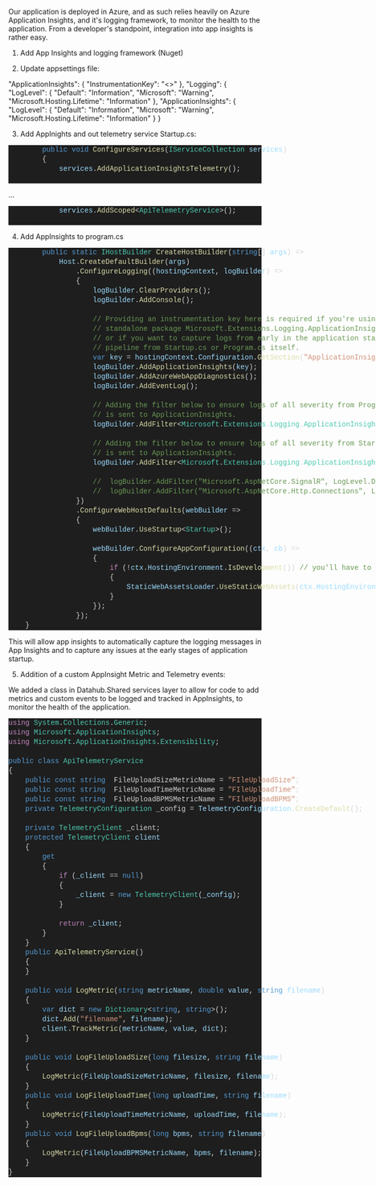 Our application is deployed in Azure, and as such relies heavily on Azure Application Insights, and it's logging framework, to monitor the health to the application. From a developer's standpoint, integration into app insights is rather easy.

1) Add App Insights and logging framework (Nuget)

    <PackageReference Include="Microsoft.ApplicationInsights.AspNetCore" Version="2.16.0" />
    <PackageReference Include="Microsoft.Extensions.Logging.ApplicationInsights" Version="2.16.0" />

2) Update appsettings file:

  "ApplicationInsights": {
    "InstrumentationKey": "<>"
  },
  "Logging": {
    "LogLevel": {
      "Default": "Information",
      "Microsoft": "Warning",
      "Microsoft.Hosting.Lifetime": "Information"
    },
    "ApplicationInsights": {
      "LogLevel": {
          "Default": "Information",
          "Microsoft": "Warning",
          "Microsoft.Hosting.Lifetime": "Information"
      }
    }

3) Add AppInights and out telemetry service Startup.cs:


<DIV style="color: #d4d4d4;background-color: #1e1e1e;font-family: Consolas, 'Courier New', monospace;font-weight: normal;font-size: 14px;line-height: 19px;white-space: pre"><DIV><SPAN style="color: #d4d4d4">&#160;&#160;&#160;&#160;&#160;&#160;&#160;&#160;</SPAN><SPAN style="color: #569cd6">public</SPAN><SPAN style="color: #d4d4d4">&#160;</SPAN><SPAN style="color: #569cd6">void</SPAN><SPAN style="color: #d4d4d4">&#160;</SPAN><SPAN style="color: #dcdcaa">ConfigureServices</SPAN><SPAN style="color: #d4d4d4">(</SPAN><SPAN style="color: #4ec9b0">IServiceCollection</SPAN><SPAN style="color: #d4d4d4">&#160;</SPAN><SPAN style="color: #9cdcfe">services</SPAN><SPAN style="color: #d4d4d4">)</SPAN></DIV><DIV><SPAN style="color: #d4d4d4">&#160;&#160;&#160;&#160;&#160;&#160;&#160;&#160;{</SPAN></DIV><DIV><SPAN style="color: #d4d4d4">&#160;&#160;&#160;&#160;&#160;&#160;&#160;&#160;&#160;&#160;&#160;&#160;</SPAN><SPAN style="color: #9cdcfe">services</SPAN><SPAN style="color: #d4d4d4">.</SPAN><SPAN style="color: #dcdcaa">AddApplicationInsightsTelemetry</SPAN><SPAN style="color: #d4d4d4">();</SPAN></DIV><BR/></DIV>

...
<DIV style="color: #d4d4d4;background-color: #1e1e1e;font-family: Consolas, 'Courier New', monospace;font-weight: normal;font-size: 14px;line-height: 19px;white-space: pre"><DIV><SPAN style="color: #d4d4d4">&#160;&#160;&#160;&#160;&#160;&#160;&#160;&#160;&#160;&#160;&#160;&#160;</SPAN><SPAN style="color: #9cdcfe">services</SPAN><SPAN style="color: #d4d4d4">.</SPAN><SPAN style="color: #dcdcaa">AddScoped</SPAN><SPAN style="color: #d4d4d4">&lt;</SPAN><SPAN style="color: #4ec9b0">ApiTelemetryService</SPAN><SPAN style="color: #d4d4d4">&gt;();</SPAN></DIV><BR/></DIV>

4) Add AppInsights to program.cs

<DIV style="color: #d4d4d4;background-color: #1e1e1e;font-family: Consolas, 'Courier New', monospace;font-weight: normal;font-size: 14px;line-height: 19px;white-space: pre"><DIV><SPAN style="color: #d4d4d4">&#160;&#160;&#160;&#160;&#160;&#160;&#160;&#160;</SPAN><SPAN style="color: #569cd6">public</SPAN><SPAN style="color: #d4d4d4">&#160;</SPAN><SPAN style="color: #569cd6">static</SPAN><SPAN style="color: #d4d4d4">&#160;</SPAN><SPAN style="color: #4ec9b0">IHostBuilder</SPAN><SPAN style="color: #d4d4d4">&#160;</SPAN><SPAN style="color: #dcdcaa">CreateHostBuilder</SPAN><SPAN style="color: #d4d4d4">(</SPAN><SPAN style="color: #569cd6">string</SPAN><SPAN style="color: #d4d4d4">[]&#160;</SPAN><SPAN style="color: #9cdcfe">args</SPAN><SPAN style="color: #d4d4d4">)&#160;=&gt;</SPAN></DIV><DIV><SPAN style="color: #d4d4d4">&#160;&#160;&#160;&#160;&#160;&#160;&#160;&#160;&#160;&#160;&#160;&#160;</SPAN><SPAN style="color: #9cdcfe">Host</SPAN><SPAN style="color: #d4d4d4">.</SPAN><SPAN style="color: #dcdcaa">CreateDefaultBuilder</SPAN><SPAN style="color: #d4d4d4">(</SPAN><SPAN style="color: #9cdcfe">args</SPAN><SPAN style="color: #d4d4d4">)</SPAN></DIV><DIV><SPAN style="color: #d4d4d4">&#160;&#160;&#160;&#160;&#160;&#160;&#160;&#160;&#160;&#160;&#160;&#160;&#160;&#160;&#160;&#160;.</SPAN><SPAN style="color: #dcdcaa">ConfigureLogging</SPAN><SPAN style="color: #d4d4d4">((</SPAN><SPAN style="color: #9cdcfe">hostingContext</SPAN><SPAN style="color: #d4d4d4">,&#160;</SPAN><SPAN style="color: #9cdcfe">logBuilder</SPAN><SPAN style="color: #d4d4d4">)&#160;=&gt;</SPAN></DIV><DIV><SPAN style="color: #d4d4d4">&#160;&#160;&#160;&#160;&#160;&#160;&#160;&#160;&#160;&#160;&#160;&#160;&#160;&#160;&#160;&#160;{</SPAN></DIV><DIV><SPAN style="color: #d4d4d4">&#160;&#160;&#160;&#160;&#160;&#160;&#160;&#160;&#160;&#160;&#160;&#160;&#160;&#160;&#160;&#160;&#160;&#160;&#160;&#160;</SPAN><SPAN style="color: #9cdcfe">logBuilder</SPAN><SPAN style="color: #d4d4d4">.</SPAN><SPAN style="color: #dcdcaa">ClearProviders</SPAN><SPAN style="color: #d4d4d4">();</SPAN></DIV><DIV><SPAN style="color: #d4d4d4">&#160;&#160;&#160;&#160;&#160;&#160;&#160;&#160;&#160;&#160;&#160;&#160;&#160;&#160;&#160;&#160;&#160;&#160;&#160;&#160;</SPAN><SPAN style="color: #9cdcfe">logBuilder</SPAN><SPAN style="color: #d4d4d4">.</SPAN><SPAN style="color: #dcdcaa">AddConsole</SPAN><SPAN style="color: #d4d4d4">();</SPAN></DIV><DIV><SPAN style="color: #d4d4d4">&#160;&#160;&#160;&#160;&#160;&#160;&#160;&#160;&#160;&#160;&#160;&#160;&#160;&#160;&#160;&#160;&#160;&#160;&#160;&#160;</SPAN></DIV><DIV><SPAN style="color: #d4d4d4">&#160;&#160;&#160;&#160;&#160;&#160;&#160;&#160;&#160;&#160;&#160;&#160;&#160;&#160;&#160;&#160;&#160;&#160;&#160;&#160;</SPAN><SPAN style="color: #6a9955">//&#160;Providing&#160;an&#160;instrumentation&#160;key&#160;here&#160;is&#160;required&#160;if&#160;you're&#160;using</SPAN></DIV><DIV><SPAN style="color: #d4d4d4">&#160;&#160;&#160;&#160;&#160;&#160;&#160;&#160;&#160;&#160;&#160;&#160;&#160;&#160;&#160;&#160;&#160;&#160;&#160;&#160;</SPAN><SPAN style="color: #6a9955">//&#160;standalone&#160;package&#160;Microsoft.Extensions.Logging.ApplicationInsights</SPAN></DIV><DIV><SPAN style="color: #d4d4d4">&#160;&#160;&#160;&#160;&#160;&#160;&#160;&#160;&#160;&#160;&#160;&#160;&#160;&#160;&#160;&#160;&#160;&#160;&#160;&#160;</SPAN><SPAN style="color: #6a9955">//&#160;or&#160;if&#160;you&#160;want&#160;to&#160;capture&#160;logs&#160;from&#160;early&#160;in&#160;the&#160;application&#160;startup</SPAN></DIV><DIV><SPAN style="color: #d4d4d4">&#160;&#160;&#160;&#160;&#160;&#160;&#160;&#160;&#160;&#160;&#160;&#160;&#160;&#160;&#160;&#160;&#160;&#160;&#160;&#160;</SPAN><SPAN style="color: #6a9955">//&#160;pipeline&#160;from&#160;Startup.cs&#160;or&#160;Program.cs&#160;itself.</SPAN></DIV><DIV><SPAN style="color: #d4d4d4">&#160;&#160;&#160;&#160;&#160;&#160;&#160;&#160;&#160;&#160;&#160;&#160;&#160;&#160;&#160;&#160;&#160;&#160;&#160;&#160;</SPAN><SPAN style="color: #569cd6">var</SPAN><SPAN style="color: #d4d4d4">&#160;</SPAN><SPAN style="color: #9cdcfe">key</SPAN><SPAN style="color: #d4d4d4">&#160;=&#160;</SPAN><SPAN style="color: #9cdcfe">hostingContext</SPAN><SPAN style="color: #d4d4d4">.</SPAN><SPAN style="color: #9cdcfe">Configuration</SPAN><SPAN style="color: #d4d4d4">.</SPAN><SPAN style="color: #dcdcaa">GetSection</SPAN><SPAN style="color: #d4d4d4">(</SPAN><SPAN style="color: #ce9178">"ApplicationInsights"</SPAN><SPAN style="color: #d4d4d4">).</SPAN><SPAN style="color: #dcdcaa">GetValue</SPAN><SPAN style="color: #d4d4d4">&lt;</SPAN><SPAN style="color: #569cd6">string</SPAN><SPAN style="color: #d4d4d4">&gt;(</SPAN><SPAN style="color: #ce9178">"InstrumentationKey"</SPAN><SPAN style="color: #d4d4d4">);</SPAN></DIV><DIV><SPAN style="color: #d4d4d4">&#160;&#160;&#160;&#160;&#160;&#160;&#160;&#160;&#160;&#160;&#160;&#160;&#160;&#160;&#160;&#160;&#160;&#160;&#160;&#160;</SPAN><SPAN style="color: #9cdcfe">logBuilder</SPAN><SPAN style="color: #d4d4d4">.</SPAN><SPAN style="color: #dcdcaa">AddApplicationInsights</SPAN><SPAN style="color: #d4d4d4">(</SPAN><SPAN style="color: #9cdcfe">key</SPAN><SPAN style="color: #d4d4d4">);</SPAN></DIV><DIV><SPAN style="color: #d4d4d4">&#160;&#160;&#160;&#160;&#160;&#160;&#160;&#160;&#160;&#160;&#160;&#160;&#160;&#160;&#160;&#160;&#160;&#160;&#160;&#160;</SPAN><SPAN style="color: #9cdcfe">logBuilder</SPAN><SPAN style="color: #d4d4d4">.</SPAN><SPAN style="color: #dcdcaa">AddAzureWebAppDiagnostics</SPAN><SPAN style="color: #d4d4d4">();</SPAN></DIV><DIV><SPAN style="color: #d4d4d4">&#160;&#160;&#160;&#160;&#160;&#160;&#160;&#160;&#160;&#160;&#160;&#160;&#160;&#160;&#160;&#160;&#160;&#160;&#160;&#160;</SPAN><SPAN style="color: #9cdcfe">logBuilder</SPAN><SPAN style="color: #d4d4d4">.</SPAN><SPAN style="color: #dcdcaa">AddEventLog</SPAN><SPAN style="color: #d4d4d4">();</SPAN></DIV><BR/><DIV><SPAN style="color: #d4d4d4">&#160;&#160;&#160;&#160;&#160;&#160;&#160;&#160;&#160;&#160;&#160;&#160;&#160;&#160;&#160;&#160;&#160;&#160;&#160;&#160;</SPAN><SPAN style="color: #6a9955">//&#160;Adding&#160;the&#160;filter&#160;below&#160;to&#160;ensure&#160;logs&#160;of&#160;all&#160;severity&#160;from&#160;Program.cs</SPAN></DIV><DIV><SPAN style="color: #d4d4d4">&#160;&#160;&#160;&#160;&#160;&#160;&#160;&#160;&#160;&#160;&#160;&#160;&#160;&#160;&#160;&#160;&#160;&#160;&#160;&#160;</SPAN><SPAN style="color: #6a9955">//&#160;is&#160;sent&#160;to&#160;ApplicationInsights.</SPAN></DIV><DIV><SPAN style="color: #d4d4d4">&#160;&#160;&#160;&#160;&#160;&#160;&#160;&#160;&#160;&#160;&#160;&#160;&#160;&#160;&#160;&#160;&#160;&#160;&#160;&#160;</SPAN><SPAN style="color: #9cdcfe">logBuilder</SPAN><SPAN style="color: #d4d4d4">.</SPAN><SPAN style="color: #dcdcaa">AddFilter</SPAN><SPAN style="color: #d4d4d4">&lt;</SPAN><SPAN style="color: #4ec9b0">Microsoft</SPAN><SPAN style="color: #d4d4d4">.</SPAN><SPAN style="color: #4ec9b0">Extensions</SPAN><SPAN style="color: #d4d4d4">.</SPAN><SPAN style="color: #4ec9b0">Logging</SPAN><SPAN style="color: #d4d4d4">.</SPAN><SPAN style="color: #4ec9b0">ApplicationInsights</SPAN><SPAN style="color: #d4d4d4">.</SPAN><SPAN style="color: #4ec9b0">ApplicationInsightsLoggerProvider</SPAN><SPAN style="color: #d4d4d4">&gt;(</SPAN><SPAN style="color: #569cd6">typeof</SPAN><SPAN style="color: #d4d4d4">(</SPAN><SPAN style="color: #4ec9b0">Program</SPAN><SPAN style="color: #d4d4d4">).</SPAN><SPAN style="color: #9cdcfe">FullName</SPAN><SPAN style="color: #d4d4d4">,&#160;</SPAN><SPAN style="color: #9cdcfe">LogLevel</SPAN><SPAN style="color: #d4d4d4">.</SPAN><SPAN style="color: #9cdcfe">Trace</SPAN><SPAN style="color: #d4d4d4">);</SPAN></DIV><BR/><DIV><SPAN style="color: #d4d4d4">&#160;&#160;&#160;&#160;&#160;&#160;&#160;&#160;&#160;&#160;&#160;&#160;&#160;&#160;&#160;&#160;&#160;&#160;&#160;&#160;</SPAN><SPAN style="color: #6a9955">//&#160;Adding&#160;the&#160;filter&#160;below&#160;to&#160;ensure&#160;logs&#160;of&#160;all&#160;severity&#160;from&#160;Startup.cs</SPAN></DIV><DIV><SPAN style="color: #d4d4d4">&#160;&#160;&#160;&#160;&#160;&#160;&#160;&#160;&#160;&#160;&#160;&#160;&#160;&#160;&#160;&#160;&#160;&#160;&#160;&#160;</SPAN><SPAN style="color: #6a9955">//&#160;is&#160;sent&#160;to&#160;ApplicationInsights.</SPAN></DIV><DIV><SPAN style="color: #d4d4d4">&#160;&#160;&#160;&#160;&#160;&#160;&#160;&#160;&#160;&#160;&#160;&#160;&#160;&#160;&#160;&#160;&#160;&#160;&#160;&#160;</SPAN><SPAN style="color: #9cdcfe">logBuilder</SPAN><SPAN style="color: #d4d4d4">.</SPAN><SPAN style="color: #dcdcaa">AddFilter</SPAN><SPAN style="color: #d4d4d4">&lt;</SPAN><SPAN style="color: #4ec9b0">Microsoft</SPAN><SPAN style="color: #d4d4d4">.</SPAN><SPAN style="color: #4ec9b0">Extensions</SPAN><SPAN style="color: #d4d4d4">.</SPAN><SPAN style="color: #4ec9b0">Logging</SPAN><SPAN style="color: #d4d4d4">.</SPAN><SPAN style="color: #4ec9b0">ApplicationInsights</SPAN><SPAN style="color: #d4d4d4">.</SPAN><SPAN style="color: #4ec9b0">ApplicationInsightsLoggerProvider</SPAN><SPAN style="color: #d4d4d4">&gt;(</SPAN><SPAN style="color: #569cd6">typeof</SPAN><SPAN style="color: #d4d4d4">(</SPAN><SPAN style="color: #4ec9b0">Startup</SPAN><SPAN style="color: #d4d4d4">).</SPAN><SPAN style="color: #9cdcfe">FullName</SPAN><SPAN style="color: #d4d4d4">,&#160;</SPAN><SPAN style="color: #9cdcfe">LogLevel</SPAN><SPAN style="color: #d4d4d4">.</SPAN><SPAN style="color: #9cdcfe">Trace</SPAN><SPAN style="color: #d4d4d4">);</SPAN></DIV><BR/><DIV><SPAN style="color: #d4d4d4">&#160;&#160;&#160;&#160;&#160;&#160;&#160;&#160;&#160;&#160;&#160;&#160;&#160;&#160;&#160;&#160;&#160;&#160;&#160;&#160;</SPAN><SPAN style="color: #6a9955">//&#160;&#160;logBuilder.AddFilter("Microsoft.AspNetCore.SignalR",&#160;LogLevel.Debug);</SPAN></DIV><DIV><SPAN style="color: #d4d4d4">&#160;&#160;&#160;&#160;&#160;&#160;&#160;&#160;&#160;&#160;&#160;&#160;&#160;&#160;&#160;&#160;&#160;&#160;&#160;&#160;</SPAN><SPAN style="color: #6a9955">//&#160;&#160;logBuilder.AddFilter("Microsoft.AspNetCore.Http.Connections",&#160;LogLevel.Debug);</SPAN></DIV><DIV><SPAN style="color: #d4d4d4">&#160;&#160;&#160;&#160;&#160;&#160;&#160;&#160;&#160;&#160;&#160;&#160;&#160;&#160;&#160;&#160;})</SPAN></DIV><DIV><SPAN style="color: #d4d4d4">&#160;&#160;&#160;&#160;&#160;&#160;&#160;&#160;&#160;&#160;&#160;&#160;&#160;&#160;&#160;&#160;.</SPAN><SPAN style="color: #dcdcaa">ConfigureWebHostDefaults</SPAN><SPAN style="color: #d4d4d4">(</SPAN><SPAN style="color: #9cdcfe">webBuilder</SPAN><SPAN style="color: #d4d4d4">&#160;=&gt;</SPAN></DIV><DIV><SPAN style="color: #d4d4d4">&#160;&#160;&#160;&#160;&#160;&#160;&#160;&#160;&#160;&#160;&#160;&#160;&#160;&#160;&#160;&#160;{</SPAN></DIV><DIV><SPAN style="color: #d4d4d4">&#160;&#160;&#160;&#160;&#160;&#160;&#160;&#160;&#160;&#160;&#160;&#160;&#160;&#160;&#160;&#160;&#160;&#160;&#160;&#160;</SPAN><SPAN style="color: #9cdcfe">webBuilder</SPAN><SPAN style="color: #d4d4d4">.</SPAN><SPAN style="color: #dcdcaa">UseStartup</SPAN><SPAN style="color: #d4d4d4">&lt;</SPAN><SPAN style="color: #4ec9b0">Startup</SPAN><SPAN style="color: #d4d4d4">&gt;();</SPAN></DIV><BR/><DIV><SPAN style="color: #d4d4d4">&#160;&#160;&#160;&#160;&#160;&#160;&#160;&#160;&#160;&#160;&#160;&#160;&#160;&#160;&#160;&#160;&#160;&#160;&#160;&#160;</SPAN><SPAN style="color: #9cdcfe">webBuilder</SPAN><SPAN style="color: #d4d4d4">.</SPAN><SPAN style="color: #dcdcaa">ConfigureAppConfiguration</SPAN><SPAN style="color: #d4d4d4">((</SPAN><SPAN style="color: #9cdcfe">ctx</SPAN><SPAN style="color: #d4d4d4">,&#160;</SPAN><SPAN style="color: #9cdcfe">cb</SPAN><SPAN style="color: #d4d4d4">)&#160;=&gt;</SPAN></DIV><DIV><SPAN style="color: #d4d4d4">&#160;&#160;&#160;&#160;&#160;&#160;&#160;&#160;&#160;&#160;&#160;&#160;&#160;&#160;&#160;&#160;&#160;&#160;&#160;&#160;{</SPAN></DIV><DIV><SPAN style="color: #d4d4d4">&#160;&#160;&#160;&#160;&#160;&#160;&#160;&#160;&#160;&#160;&#160;&#160;&#160;&#160;&#160;&#160;&#160;&#160;&#160;&#160;&#160;&#160;&#160;&#160;</SPAN><SPAN style="color: #c586c0">if</SPAN><SPAN style="color: #d4d4d4">&#160;(!</SPAN><SPAN style="color: #9cdcfe">ctx</SPAN><SPAN style="color: #d4d4d4">.</SPAN><SPAN style="color: #9cdcfe">HostingEnvironment</SPAN><SPAN style="color: #d4d4d4">.</SPAN><SPAN style="color: #dcdcaa">IsDevelopment</SPAN><SPAN style="color: #d4d4d4">())&#160;</SPAN><SPAN style="color: #6a9955">//&#160;you'll&#160;have&#160;to&#160;find&#160;the&#160;right&#160;method&#160;to&#160;check&#160;that</SPAN></DIV><DIV><SPAN style="color: #d4d4d4">&#160;&#160;&#160;&#160;&#160;&#160;&#160;&#160;&#160;&#160;&#160;&#160;&#160;&#160;&#160;&#160;&#160;&#160;&#160;&#160;&#160;&#160;&#160;&#160;{</SPAN></DIV><DIV><SPAN style="color: #d4d4d4">&#160;&#160;&#160;&#160;&#160;&#160;&#160;&#160;&#160;&#160;&#160;&#160;&#160;&#160;&#160;&#160;&#160;&#160;&#160;&#160;&#160;&#160;&#160;&#160;&#160;&#160;&#160;&#160;</SPAN><SPAN style="color: #9cdcfe">StaticWebAssetsLoader</SPAN><SPAN style="color: #d4d4d4">.</SPAN><SPAN style="color: #dcdcaa">UseStaticWebAssets</SPAN><SPAN style="color: #d4d4d4">(</SPAN><SPAN style="color: #9cdcfe">ctx</SPAN><SPAN style="color: #d4d4d4">.</SPAN><SPAN style="color: #9cdcfe">HostingEnvironment</SPAN><SPAN style="color: #d4d4d4">,&#160;</SPAN><SPAN style="color: #9cdcfe">ctx</SPAN><SPAN style="color: #d4d4d4">.</SPAN><SPAN style="color: #9cdcfe">Configuration</SPAN><SPAN style="color: #d4d4d4">);</SPAN></DIV><DIV><SPAN style="color: #d4d4d4">&#160;&#160;&#160;&#160;&#160;&#160;&#160;&#160;&#160;&#160;&#160;&#160;&#160;&#160;&#160;&#160;&#160;&#160;&#160;&#160;&#160;&#160;&#160;&#160;}</SPAN></DIV><DIV><SPAN style="color: #d4d4d4">&#160;&#160;&#160;&#160;&#160;&#160;&#160;&#160;&#160;&#160;&#160;&#160;&#160;&#160;&#160;&#160;&#160;&#160;&#160;&#160;});</SPAN></DIV><DIV><SPAN style="color: #d4d4d4">&#160;&#160;&#160;&#160;&#160;&#160;&#160;&#160;&#160;&#160;&#160;&#160;&#160;&#160;&#160;&#160;});</SPAN></DIV><DIV><SPAN style="color: #d4d4d4">&#160;&#160;&#160;&#160;}</SPAN></DIV><DIV><SPAN style="color: #d4d4d4"></SPAN></DIV></DIV>

This will allow app insights to automatically capture the logging messages in App Insights and to capture any issues at the early stages of application startup. 



5) Addition of a custom AppInsight Metric and Telemetry events:

We added a class in Datahub.Shared services layer to allow for code to add metrics and custom events to be logged and tracked in AppInsights, to monitor the health of the application.

<DIV style="color: #d4d4d4;background-color: #1e1e1e;font-family: Consolas, 'Courier New', monospace;font-weight: normal;font-size: 14px;line-height: 19px;white-space: pre"><DIV><SPAN style="color: #c586c0">using</SPAN><SPAN style="color: #d4d4d4">&#160;</SPAN><SPAN style="color: #4ec9b0">System</SPAN><SPAN style="color: #d4d4d4">.</SPAN><SPAN style="color: #4ec9b0">Collections</SPAN><SPAN style="color: #d4d4d4">.</SPAN><SPAN style="color: #4ec9b0">Generic</SPAN><SPAN style="color: #d4d4d4">;</SPAN></DIV><DIV><SPAN style="color: #c586c0">using</SPAN><SPAN style="color: #d4d4d4">&#160;</SPAN><SPAN style="color: #4ec9b0">Microsoft</SPAN><SPAN style="color: #d4d4d4">.</SPAN><SPAN style="color: #4ec9b0">ApplicationInsights</SPAN><SPAN style="color: #d4d4d4">;</SPAN></DIV><DIV><SPAN style="color: #c586c0">using</SPAN><SPAN style="color: #d4d4d4">&#160;</SPAN><SPAN style="color: #4ec9b0">Microsoft</SPAN><SPAN style="color: #d4d4d4">.</SPAN><SPAN style="color: #4ec9b0">ApplicationInsights</SPAN><SPAN style="color: #d4d4d4">.</SPAN><SPAN style="color: #4ec9b0">Extensibility</SPAN><SPAN style="color: #d4d4d4">;</SPAN></DIV><BR/><DIV><SPAN style="color: #569cd6">public</SPAN><SPAN style="color: #d4d4d4">&#160;</SPAN><SPAN style="color: #569cd6">class</SPAN><SPAN style="color: #d4d4d4">&#160;</SPAN><SPAN style="color: #4ec9b0">ApiTelemetryService</SPAN></DIV><DIV><SPAN style="color: #d4d4d4">{</SPAN></DIV><DIV><SPAN style="color: #d4d4d4">&#160;&#160;&#160;&#160;</SPAN><SPAN style="color: #569cd6">public</SPAN><SPAN style="color: #d4d4d4">&#160;</SPAN><SPAN style="color: #569cd6">const</SPAN><SPAN style="color: #d4d4d4">&#160;</SPAN><SPAN style="color: #569cd6">string</SPAN><SPAN style="color: #d4d4d4">&#160;&#160;FileUploadSizeMetricName&#160;=&#160;</SPAN><SPAN style="color: #ce9178">"FIleUploadSize"</SPAN><SPAN style="color: #d4d4d4">;</SPAN></DIV><DIV><SPAN style="color: #d4d4d4">&#160;&#160;&#160;&#160;</SPAN><SPAN style="color: #569cd6">public</SPAN><SPAN style="color: #d4d4d4">&#160;</SPAN><SPAN style="color: #569cd6">const</SPAN><SPAN style="color: #d4d4d4">&#160;</SPAN><SPAN style="color: #569cd6">string</SPAN><SPAN style="color: #d4d4d4">&#160;&#160;FileUploadTimeMetricName&#160;=&#160;</SPAN><SPAN style="color: #ce9178">"FIleUploadTime"</SPAN><SPAN style="color: #d4d4d4">;</SPAN></DIV><DIV><SPAN style="color: #d4d4d4">&#160;&#160;&#160;&#160;</SPAN><SPAN style="color: #569cd6">public</SPAN><SPAN style="color: #d4d4d4">&#160;</SPAN><SPAN style="color: #569cd6">const</SPAN><SPAN style="color: #d4d4d4">&#160;</SPAN><SPAN style="color: #569cd6">string</SPAN><SPAN style="color: #d4d4d4">&#160;&#160;FileUploadBPMSMetricName&#160;=&#160;</SPAN><SPAN style="color: #ce9178">"FIleUploadBPMS"</SPAN><SPAN style="color: #d4d4d4">;</SPAN></DIV><DIV><SPAN style="color: #d4d4d4">&#160;&#160;&#160;&#160;</SPAN><SPAN style="color: #569cd6">private</SPAN><SPAN style="color: #d4d4d4">&#160;</SPAN><SPAN style="color: #4ec9b0">TelemetryConfiguration</SPAN><SPAN style="color: #d4d4d4">&#160;_config&#160;=&#160;</SPAN><SPAN style="color: #9cdcfe">TelemetryConfiguration</SPAN><SPAN style="color: #d4d4d4">.</SPAN><SPAN style="color: #dcdcaa">CreateDefault</SPAN><SPAN style="color: #d4d4d4">();</SPAN></DIV><BR/><DIV><SPAN style="color: #d4d4d4">&#160;&#160;&#160;&#160;</SPAN><SPAN style="color: #569cd6">private</SPAN><SPAN style="color: #d4d4d4">&#160;</SPAN><SPAN style="color: #4ec9b0">TelemetryClient</SPAN><SPAN style="color: #d4d4d4">&#160;_client;</SPAN></DIV><DIV><SPAN style="color: #d4d4d4">&#160;&#160;&#160;&#160;</SPAN><SPAN style="color: #569cd6">protected</SPAN><SPAN style="color: #d4d4d4">&#160;</SPAN><SPAN style="color: #4ec9b0">TelemetryClient</SPAN><SPAN style="color: #d4d4d4">&#160;</SPAN><SPAN style="color: #9cdcfe">client</SPAN></DIV><DIV><SPAN style="color: #d4d4d4">&#160;&#160;&#160;&#160;{</SPAN></DIV><DIV><SPAN style="color: #d4d4d4">&#160;&#160;&#160;&#160;&#160;&#160;&#160;&#160;</SPAN><SPAN style="color: #569cd6">get</SPAN></DIV><DIV><SPAN style="color: #d4d4d4">&#160;&#160;&#160;&#160;&#160;&#160;&#160;&#160;{</SPAN></DIV><DIV><SPAN style="color: #d4d4d4">&#160;&#160;&#160;&#160;&#160;&#160;&#160;&#160;&#160;&#160;&#160;&#160;</SPAN><SPAN style="color: #c586c0">if</SPAN><SPAN style="color: #d4d4d4">&#160;(</SPAN><SPAN style="color: #9cdcfe">_client</SPAN><SPAN style="color: #d4d4d4">&#160;==&#160;</SPAN><SPAN style="color: #569cd6">null</SPAN><SPAN style="color: #d4d4d4">)</SPAN></DIV><DIV><SPAN style="color: #d4d4d4">&#160;&#160;&#160;&#160;&#160;&#160;&#160;&#160;&#160;&#160;&#160;&#160;{</SPAN></DIV><DIV><SPAN style="color: #d4d4d4">&#160;&#160;&#160;&#160;&#160;&#160;&#160;&#160;&#160;&#160;&#160;&#160;&#160;&#160;&#160;&#160;</SPAN><SPAN style="color: #9cdcfe">_client</SPAN><SPAN style="color: #d4d4d4">&#160;=&#160;</SPAN><SPAN style="color: #569cd6">new</SPAN><SPAN style="color: #d4d4d4">&#160;</SPAN><SPAN style="color: #4ec9b0">TelemetryClient</SPAN><SPAN style="color: #d4d4d4">(</SPAN><SPAN style="color: #9cdcfe">_config</SPAN><SPAN style="color: #d4d4d4">);</SPAN></DIV><DIV><SPAN style="color: #d4d4d4">&#160;&#160;&#160;&#160;&#160;&#160;&#160;&#160;&#160;&#160;&#160;&#160;}</SPAN></DIV><BR/><DIV><SPAN style="color: #d4d4d4">&#160;&#160;&#160;&#160;&#160;&#160;&#160;&#160;&#160;&#160;&#160;&#160;</SPAN><SPAN style="color: #c586c0">return</SPAN><SPAN style="color: #d4d4d4">&#160;</SPAN><SPAN style="color: #9cdcfe">_client</SPAN><SPAN style="color: #d4d4d4">;</SPAN></DIV><DIV><SPAN style="color: #d4d4d4">&#160;&#160;&#160;&#160;&#160;&#160;&#160;&#160;}</SPAN></DIV><DIV><SPAN style="color: #d4d4d4">&#160;&#160;&#160;&#160;}</SPAN></DIV><DIV><SPAN style="color: #d4d4d4">&#160;&#160;&#160;&#160;</SPAN><SPAN style="color: #569cd6">public</SPAN><SPAN style="color: #d4d4d4">&#160;</SPAN><SPAN style="color: #dcdcaa">ApiTelemetryService</SPAN><SPAN style="color: #d4d4d4">()</SPAN></DIV><DIV><SPAN style="color: #d4d4d4">&#160;&#160;&#160;&#160;{</SPAN></DIV><DIV><SPAN style="color: #d4d4d4">&#160;&#160;&#160;&#160;}&#160;&#160;&#160;&#160;&#160;&#160;&#160;&#160;&#160;&#160;&#160;&#160;&#160;&#160;&#160;&#160;</SPAN></DIV><BR/><DIV><SPAN style="color: #d4d4d4">&#160;&#160;&#160;&#160;</SPAN><SPAN style="color: #569cd6">public</SPAN><SPAN style="color: #d4d4d4">&#160;</SPAN><SPAN style="color: #569cd6">void</SPAN><SPAN style="color: #d4d4d4">&#160;</SPAN><SPAN style="color: #dcdcaa">LogMetric</SPAN><SPAN style="color: #d4d4d4">(</SPAN><SPAN style="color: #569cd6">string</SPAN><SPAN style="color: #d4d4d4">&#160;</SPAN><SPAN style="color: #9cdcfe">metricName</SPAN><SPAN style="color: #d4d4d4">,&#160;</SPAN><SPAN style="color: #569cd6">double</SPAN><SPAN style="color: #d4d4d4">&#160;</SPAN><SPAN style="color: #9cdcfe">value</SPAN><SPAN style="color: #d4d4d4">,&#160;</SPAN><SPAN style="color: #569cd6">string</SPAN><SPAN style="color: #d4d4d4">&#160;</SPAN><SPAN style="color: #9cdcfe">filename</SPAN><SPAN style="color: #d4d4d4">)</SPAN></DIV><DIV><SPAN style="color: #d4d4d4">&#160;&#160;&#160;&#160;{</SPAN></DIV><DIV><SPAN style="color: #d4d4d4">&#160;&#160;&#160;&#160;&#160;&#160;&#160;&#160;</SPAN><SPAN style="color: #569cd6">var</SPAN><SPAN style="color: #d4d4d4">&#160;</SPAN><SPAN style="color: #9cdcfe">dict</SPAN><SPAN style="color: #d4d4d4">&#160;=&#160;</SPAN><SPAN style="color: #569cd6">new</SPAN><SPAN style="color: #d4d4d4">&#160;</SPAN><SPAN style="color: #4ec9b0">Dictionary</SPAN><SPAN style="color: #d4d4d4">&lt;</SPAN><SPAN style="color: #569cd6">string</SPAN><SPAN style="color: #d4d4d4">,&#160;</SPAN><SPAN style="color: #569cd6">string</SPAN><SPAN style="color: #d4d4d4">&gt;();</SPAN></DIV><DIV><SPAN style="color: #d4d4d4">&#160;&#160;&#160;&#160;&#160;&#160;&#160;&#160;</SPAN><SPAN style="color: #9cdcfe">dict</SPAN><SPAN style="color: #d4d4d4">.</SPAN><SPAN style="color: #dcdcaa">Add</SPAN><SPAN style="color: #d4d4d4">(</SPAN><SPAN style="color: #ce9178">"filename"</SPAN><SPAN style="color: #d4d4d4">,&#160;</SPAN><SPAN style="color: #9cdcfe">filename</SPAN><SPAN style="color: #d4d4d4">);</SPAN></DIV><DIV><SPAN style="color: #d4d4d4">&#160;&#160;&#160;&#160;&#160;&#160;&#160;&#160;</SPAN><SPAN style="color: #9cdcfe">client</SPAN><SPAN style="color: #d4d4d4">.</SPAN><SPAN style="color: #dcdcaa">TrackMetric</SPAN><SPAN style="color: #d4d4d4">(</SPAN><SPAN style="color: #9cdcfe">metricName</SPAN><SPAN style="color: #d4d4d4">,&#160;</SPAN><SPAN style="color: #9cdcfe">value</SPAN><SPAN style="color: #d4d4d4">,&#160;</SPAN><SPAN style="color: #9cdcfe">dict</SPAN><SPAN style="color: #d4d4d4">);</SPAN></DIV><DIV><SPAN style="color: #d4d4d4">&#160;&#160;&#160;&#160;}</SPAN></DIV><BR/><DIV><SPAN style="color: #d4d4d4">&#160;&#160;&#160;&#160;</SPAN><SPAN style="color: #569cd6">public</SPAN><SPAN style="color: #d4d4d4">&#160;</SPAN><SPAN style="color: #569cd6">void</SPAN><SPAN style="color: #d4d4d4">&#160;</SPAN><SPAN style="color: #dcdcaa">LogFileUploadSize</SPAN><SPAN style="color: #d4d4d4">(</SPAN><SPAN style="color: #569cd6">long</SPAN><SPAN style="color: #d4d4d4">&#160;</SPAN><SPAN style="color: #9cdcfe">filesize</SPAN><SPAN style="color: #d4d4d4">,&#160;</SPAN><SPAN style="color: #569cd6">string</SPAN><SPAN style="color: #d4d4d4">&#160;</SPAN><SPAN style="color: #9cdcfe">filename</SPAN><SPAN style="color: #d4d4d4">)</SPAN></DIV><DIV><SPAN style="color: #d4d4d4">&#160;&#160;&#160;&#160;{</SPAN></DIV><DIV><SPAN style="color: #d4d4d4">&#160;&#160;&#160;&#160;&#160;&#160;&#160;&#160;</SPAN><SPAN style="color: #dcdcaa">LogMetric</SPAN><SPAN style="color: #d4d4d4">(</SPAN><SPAN style="color: #9cdcfe">FileUploadSizeMetricName</SPAN><SPAN style="color: #d4d4d4">,&#160;</SPAN><SPAN style="color: #9cdcfe">filesize</SPAN><SPAN style="color: #d4d4d4">,&#160;</SPAN><SPAN style="color: #9cdcfe">filename</SPAN><SPAN style="color: #d4d4d4">);</SPAN></DIV><DIV><SPAN style="color: #d4d4d4">&#160;&#160;&#160;&#160;}</SPAN></DIV><DIV><SPAN style="color: #d4d4d4">&#160;&#160;&#160;&#160;</SPAN><SPAN style="color: #569cd6">public</SPAN><SPAN style="color: #d4d4d4">&#160;</SPAN><SPAN style="color: #569cd6">void</SPAN><SPAN style="color: #d4d4d4">&#160;</SPAN><SPAN style="color: #dcdcaa">LogFileUploadTime</SPAN><SPAN style="color: #d4d4d4">(</SPAN><SPAN style="color: #569cd6">long</SPAN><SPAN style="color: #d4d4d4">&#160;</SPAN><SPAN style="color: #9cdcfe">uploadTime</SPAN><SPAN style="color: #d4d4d4">,&#160;</SPAN><SPAN style="color: #569cd6">string</SPAN><SPAN style="color: #d4d4d4">&#160;</SPAN><SPAN style="color: #9cdcfe">filename</SPAN><SPAN style="color: #d4d4d4">)</SPAN></DIV><DIV><SPAN style="color: #d4d4d4">&#160;&#160;&#160;&#160;{</SPAN></DIV><DIV><SPAN style="color: #d4d4d4">&#160;&#160;&#160;&#160;&#160;&#160;&#160;&#160;</SPAN><SPAN style="color: #dcdcaa">LogMetric</SPAN><SPAN style="color: #d4d4d4">(</SPAN><SPAN style="color: #9cdcfe">FileUploadTimeMetricName</SPAN><SPAN style="color: #d4d4d4">,&#160;</SPAN><SPAN style="color: #9cdcfe">uploadTime</SPAN><SPAN style="color: #d4d4d4">,&#160;</SPAN><SPAN style="color: #9cdcfe">filename</SPAN><SPAN style="color: #d4d4d4">);</SPAN></DIV><DIV><SPAN style="color: #d4d4d4">&#160;&#160;&#160;&#160;}</SPAN></DIV><DIV><SPAN style="color: #d4d4d4">&#160;&#160;&#160;&#160;</SPAN><SPAN style="color: #569cd6">public</SPAN><SPAN style="color: #d4d4d4">&#160;</SPAN><SPAN style="color: #569cd6">void</SPAN><SPAN style="color: #d4d4d4">&#160;</SPAN><SPAN style="color: #dcdcaa">LogFileUploadBpms</SPAN><SPAN style="color: #d4d4d4">(</SPAN><SPAN style="color: #569cd6">long</SPAN><SPAN style="color: #d4d4d4">&#160;</SPAN><SPAN style="color: #9cdcfe">bpms</SPAN><SPAN style="color: #d4d4d4">,&#160;</SPAN><SPAN style="color: #569cd6">string</SPAN><SPAN style="color: #d4d4d4">&#160;</SPAN><SPAN style="color: #9cdcfe">filename</SPAN><SPAN style="color: #d4d4d4">)</SPAN></DIV><DIV><SPAN style="color: #d4d4d4">&#160;&#160;&#160;&#160;{</SPAN></DIV><DIV><SPAN style="color: #d4d4d4">&#160;&#160;&#160;&#160;&#160;&#160;&#160;&#160;</SPAN><SPAN style="color: #dcdcaa">LogMetric</SPAN><SPAN style="color: #d4d4d4">(</SPAN><SPAN style="color: #9cdcfe">FileUploadBPMSMetricName</SPAN><SPAN style="color: #d4d4d4">,&#160;</SPAN><SPAN style="color: #9cdcfe">bpms</SPAN><SPAN style="color: #d4d4d4">,&#160;</SPAN><SPAN style="color: #9cdcfe">filename</SPAN><SPAN style="color: #d4d4d4">);</SPAN></DIV><DIV><SPAN style="color: #d4d4d4">&#160;&#160;&#160;&#160;}</SPAN></DIV><DIV><SPAN style="color: #d4d4d4">}</SPAN></DIV></DIV>
